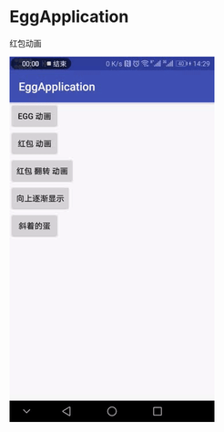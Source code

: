 # EggApplication
红包动画


 ![image](https://github.com/CodingForAndroid/EggApplication/blob/master/screenshot/1537425074045.gif)  
